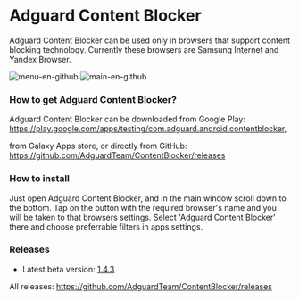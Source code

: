 # Adguard Content Blocker

Adguard Content Blocker can be used only in browsers that support content blocking technology. Currently these browsers are Samsung Internet and Yandex Browser.

![menu-en-github](https://cloud.githubusercontent.com/assets/8577533/18669011/84b0868c-7f41-11e6-8206-29328f06c3a8.jpg)
![main-en-github](https://cloud.githubusercontent.com/assets/8577533/18669037/a4540de2-7f41-11e6-8b12-99940484c889.jpg)

### How to get Adguard Content Blocker?  
Adguard Content Blocker can be downloaded from Google Play:
https://play.google.com/apps/testing/com.adguard.android.contentblocker,

from Galaxy Apps store, or directly from GitHub: 
https://github.com/AdguardTeam/ContentBlocker/releases

### How to install

Just open Adguard Content Blocker, and in the main window scroll down to the bottom. Tap on the button with the required browser's name and you will be taken to that browsers settings.
Select 'Adguard Content Blocker' there and choose preferrable filters in apps settings.

### Releases

* Latest beta version: [1.4.3](https://github.com/AdguardTeam/ContentBlocker/releases/tag/v1.4.3)

All releases: 
https://github.com/AdguardTeam/ContentBlocker/releases
